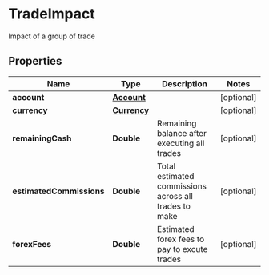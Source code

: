 

# TradeImpact

Impact of a group of trade

## Properties

| Name | Type | Description | Notes |
|------------ | ------------- | ------------- | -------------|
|**account** | [**Account**](Account.md) |  |  [optional] |
|**currency** | [**Currency**](Currency.md) |  |  [optional] |
|**remainingCash** | **Double** | Remaining balance after executing all trades |  [optional] |
|**estimatedCommissions** | **Double** | Total estimated commissions across all trades to make |  [optional] |
|**forexFees** | **Double** | Estimated forex fees to pay to excute trades |  [optional] |



